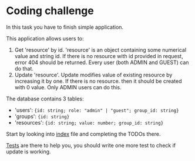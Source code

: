 # Coding challenge

In this task you have to finish simple application.

This application allows users to:

1. Get 'resource' by id. 'resource' is an object containing some numerical value and string id. If there is no resource with id provided in request, error 404 should be returned. Every user (both ADMIN and GUEST) can do that.
2. Update 'resource'. Update modifies value of existing resource by increasing it by one. If there is no resource. then it should be created with 0 value. Only ADMIN users can do this.

The database contains 3 tables:

- 'users': `{id: string; role: "admin" | "guest"; group_id: string}`
- 'groups': `{id: string}`
- 'resources': `{id: string; value: number; group_id: string}`

Start by looking into [index](index.ts) file and completing the TODOs there.

[Tests](test/authorize.test.ts) are there to help you, you should write one more test to check if update is working.
